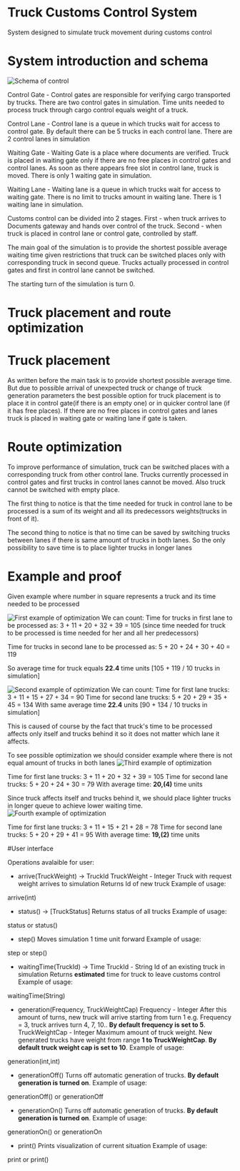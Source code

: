 # Truck Customs Control System
System designed to simulate truck movement during customs control

# System introduction and schema
![Schema of control](images/Customs_Control_Schema.png)

Control Gate - Control gates are responsible for verifying cargo transported by trucks.
There are two control gates in simulation. Time units needed to process truck through cargo control equals weight of a truck.

Control Lane - Control lane is a queue in which trucks wait for access to control gate.
By default there can be 5 trucks in each control lane. There are 2 control lanes in simulation

Waiting Gate - Waiting Gate is a place where documents are verified.
Truck is placed in waiting gate only if there are no free places in control gates and control lanes.
As soon as there appears free slot in control lane, truck is moved.
There is only 1 waiting gate in simulation.

Waiting Lane - Waiting lane is a queue in which trucks wait for access to waiting gate.
There is no limit to trucks amount in waiting lane. There is 1 waiting lane in simulation.

Customs control can be divided into 2 stages.
First - when truck arrives to Documents gateway and hands over control of the truck.
Second - when truck is placed in control lane or control gate, controlled by staff.

The main goal of the simulation is to provide the shortest possible average waiting time
given restrictions that truck can be switched places only with corresponding truck in second queue.
Trucks actually processed in control gates and first in control lane cannot be switched.

The starting turn of the simulation is turn 0.


# Truck placement and route optimization

# Truck placement
As written before the main task is to provide shortest possible average time.
But due to possible arrival of unexpected truck or change of truck generation parameters
the best possible option for truck placement is to place it in control gate(if there is an empty one) or in quicker control lane (if it has free places).
If there are no free places in control gates and lanes truck is placed in waiting gate or waiting lane if gate is taken.

# Route optimization
To improve performance of simulation, truck can be switched places with a corresponding truck from other control lane.
Trucks currently processed in control gates and first trucks in control lanes cannot be moved.
Also truck cannot be switched with empty place.

The first thing to notice is that the time needed for truck in control lane to be processed is
a sum of its weight and all its predecessors weights(trucks in front of it).

The second thing to notice is that no time can be saved by switching trucks between lanes if there is same amount of trucks in both lanes.
So the only possibility to save time is to place lighter trucks in longer lanes

# Example and proof
Given example where number in square represents a truck and its time needed to be processed

![First example of optimization](images/Customs_Control_Example1.PNG)
We can count:
Time for trucks in first lane to be processed as: 3 + 11 + 20 + 32 + 39 = 105
(since time needed for truck to be processed is time needed for her and all her predecessors)

Time for trucks in second lane to be processed as: 5 + 20 + 24 + 30 + 40 = 119 

So average time for truck equals **22.4** time units [105 + 119 / 10 trucks in simulation]

![Second example of optimization](images/Customs_Control_Example2.PNG)
We can count:
Time for first lane trucks: 3 + 11 + 15 + 27 + 34 = 90
Time for second lane trucks: 5 + 20 + 29 + 35 + 45 = 134
With same average time **22.4** units [90 + 134 / 10 trucks in simulation]

This is caused of course by the fact that truck's time to be processed affects only itself
and trucks behind it so it does not matter which lane it affects.

To see possible optimization we should consider example where there is not equal amount of trucks in both lanes
![Third example of optimization](images/Customs_Control_Example3.PNG)

Time for first lane trucks: 3 + 11 + 20 + 32 + 39 = 105
Time for second lane trucks: 5 + 20 + 24 + 30 = 79
With average time: **20,(4)** time units

Since truck affects itself and trucks behind it, we should place lighter trucks in longer queue
to achieve lower waiting time.
![Fourth example of optimization](images/Customs_Control_Example4.png)

Time for first lane trucks: 3 + 11 + 15 + 21 + 28 = 78
Time for second lane trucks: 5 + 20 + 29 + 41 = 95
With average time: **19,(2)** time units

#User interface

Operations avalaible for user:

- arrive(TruckWeight) -> TruckId
TruckWeight - Integer
Truck with request weight arrives to simulation
Returns Id of new truck
Example of usage:

arrive(int)

- status() -> [TruckStatus]
Returns status of all trucks
Example of usage:

status or status()


- step()
Moves simulation 1 time unit forward
Example of usage:

step or step()

- waitingTime(TruckId) -> Time
TruckId - String
Id of an existing truck in simulation
Returns **estimated** time for truck to leave customs control
Example of usage:

waitingTime(String)


- generation(Frequency, TruckWeightCap)
Frequency - Integer
After this amount of turns, new truck will arrive starting from turn 1 e.g. Frequency = 3, truck arrives turn 4, 7, 10..
**By default frequency is set to 5**.
TruckWeightCap - Integer
Maximum amount of truck weight. New generated trucks have weight from range **1 to TruckWeightCap**.
**By default truck weight cap is set to 10**.
Example of usage:

generation(int,int)

- generationOff()
Turns off automatic generation of trucks.
**By default generation is turned on**.
Example of usage:

generationOff() or generationOff

- generationOn()
Turns off automatic generation of trucks.
**By default generation is turned on**.
Example of usage:

generationOn() or generationOn
- print()
Prints visualization of current situation
Example of usage:

print or print()



